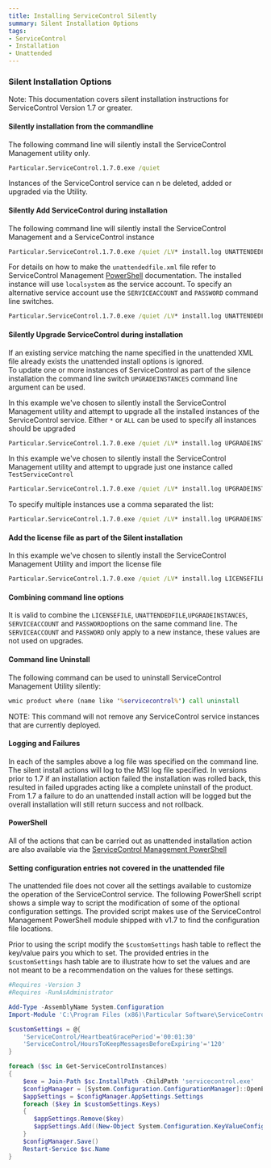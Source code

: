 ```yaml
---
title: Installing ServiceControl Silently
summary: Silent Installation Options 
tags:
- ServiceControl
- Installation
- Unattended
---
```


### Silent Installation Options

Note:  This documentation covers silent installation instructions for ServiceControl Version 1.7 or greater. 

#### Silently installation from the commandline
The following command line will silently install the ServiceControl Management utility only.   

```bat
Particular.ServiceControl.1.7.0.exe /quiet 
```  

Instances of the ServiceControl service can n be deleted, added or upgraded via the Utility.


#### Silently Add ServiceControl during installation  

The following command line will silently install the ServiceControl Management and a ServiceControl instance

```bat
Particular.ServiceControl.1.7.0.exe /quiet /LV* install.log UNATTENDEDFILE=unattendfile.xml 
```  

For details on how to make the `unattendedfile.xml` file refer to ServiceControl Management [PowerShell](installation-powershell.md) documentation.
The installed instance will use `localsystem` as the service account.  To specify an alternative service account use the `SERVICEACCOUNT` and `PASSWORD` command line switches.

```bat
Particular.ServiceControl.1.7.0.exe /quiet /LV* install.log UNATTENDEDFILE=unattendfile.xml SERVICEACCOUNT=MyServiceAccount PASSWORD=MyPassword 
```  

#### Silently Upgrade ServiceControl during installation

If an existing service matching the name specified in the unattended XML file already exists the unattended install options is ignored.  
To update one or more instances of ServiceControl as part of the silence installation the command line switch `UPGRADEINSTANCES` command line argument can be used.    
  

In this example we've chosen to silently install the ServiceControl Management utility and attempt to upgrade all the installed instances of the ServiceControl service.  Either `*` or  `ALL` can be used to specify all instances should be upgraded


```bat
Particular.ServiceControl.1.7.0.exe /quiet /LV* install.log UPGRADEINSTANCES=ALL

```  
 
In this example we've chosen to silently install the ServiceControl Management utility and attempt to upgrade just one instance called `TestServiceControl` 

```bat
Particular.ServiceControl.1.7.0.exe /quiet /LV* install.log UPGRADEINSTANCES=TestServiceControl 
```  

To specify multiple instances use a comma separated the list:  

```bat
Particular.ServiceControl.1.7.0.exe /quiet /LV* install.log UPGRADEINSTANCES=TestServiceControl,ProdServiceControl  
```  

#### Add the license file as part of the Silent installation

In this example we've chosen to silently install the ServiceControl Management Utility and import the license file 

```bat
Particular.ServiceControl.1.7.0.exe /quiet /LV* install.log LICENSEFILE=license.xml 
```

#### Combining command line options

It is valid to combine the `LICENSEFILE`, `UNATTENDEDFILE`,`UPGRADEINSTANCES`,  `SERVICEACCOUNT` and `PASSWORD`options on the same command line.
The `SERVICEACCOUNT` and `PASSWORD` only apply to a new instance, these values are not used on upgrades.      

#### Command line Uninstall 

The following command can be used to uninstall ServiceControl Management Utility silently:

```bat
wmic product where (name like '%servicecontrol%') call uninstall
```

NOTE: This command will not remove any ServiceControl service instances that are currently deployed. 

  
#### Logging and Failures
In each of the samples above a log file was specified on the command line. The silent install actions will log to the MSI log file specified.  In versions prior to 1.7 if an installation action failed the installation was rolled back, this resulted in failed upgrades acting like a complete uninstall of the product.  From 1.7 a failure to do an unattended install action will be logged but the overall installation will still return success and not rollback. 

#### PowerShell

All of the actions that can be carried out as unattended installation action are also available via the [ServiceControl Management PowerShell](installation-powershell.md)     


#### Setting configuration entries not covered in the unattended file

The unattended file does not cover all the settings available to customize the operation of the ServiceControl service.
The following PowerShell script shows a simple way to script the modification of some of the optional configuration settings.  The provided script makes use of the ServiceControl Management PowerShell module shipped with v1.7 to find the configuration file locations. 


Prior to using the script modify the `$customSettings` hash table to reflect the key/value pairs you which to set.
The provided entries in the `$customSettings` hash table are to illustrate how to set the values and are not meant to be a recommendation on the values for these settings. 

```powershell
#Requires -Version 3
#Requires -RunAsAdministrator 

Add-Type -AssemblyName System.Configuration
Import-Module 'C:\Program Files (x86)\Particular Software\ServiceControl Management\ServiceControlMgmt.psd1'

$customSettings = @{
    'ServiceControl/HeartbeatGracePeriod'='00:01:30'   
    'ServiceControl/HoursToKeepMessagesBeforeExpiring'='120'  
}

foreach ($sc in Get-ServiceControlInstances)
{
	$exe = Join-Path $sc.InstallPath -ChildPath 'servicecontrol.exe'
    $configManager = [System.Configuration.ConfigurationManager]::OpenExeConfiguration($exe)
	$appSettings = $configManager.AppSettings.Settings
	foreach ($key in $customSettings.Keys) 
	{
	   $appSettings.Remove($key)
	   $appSettings.Add((New-Object System.Configuration.KeyValueConfigurationElement($key, $customSettings[$key])))
	}                  
	$configManager.Save()
	Restart-Service $sc.Name
}

```
